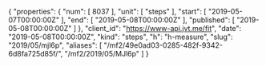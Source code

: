 {
  "properties": {
    "num": [
      8037
    ],
    "unit": [
      "steps"
    ],
    "start": [
      "2019-05-07T00:00:00Z"
    ],
    "end": [
      "2019-05-08T00:00:00Z"
    ],
    "published": [
      "2019-05-08T00:00:00Z"
    ]
  },
  "client_id": "https://www-api.jvt.me/fit",
  "date": "2019-05-08T00:00:00Z",
  "kind": "steps",
  "h": "h-measure",
  "slug": "2019/05/mjl6p",
  "aliases": [
    "/mf2/49e0ad03-0285-482f-9342-6d8fa725d85f/",
    "/mf2/2019/05/MJl6p"
  ]
}
